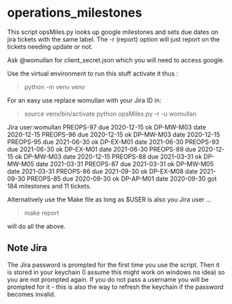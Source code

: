 # operations_milestones

This script opsMiles.py looks up google milestones and sets due dates on jira tickets with the same label.
The -r (report) option will just report on the tickets needing update or not. 

Ask @womullan for client_secret.json which you will need to access google. 

Use the virtual environment to run this stuff activate it thus :

>  	python -m venv venv 

For an easy use replace womullan with your Jira ID in:

> source venv/bin/activate 
> python opsMiles.py -r -u womullan 

Jira user:womullan
PREOPS-97 due 2020-12-15 ok  DP-MW-M03 date 2020-12-15
PREOPS-96 due 2020-12-15 ok  DP-MW-M03 date 2020-12-15
PREOPS-95 due 2021-06-30 ok  DP-EX-M01 date 2021-06-30
PREOPS-93 due 2021-06-30 ok  DP-EX-M01 date 2021-06-30
PREOPS-89 due 2020-12-15 ok  DP-MW-M03 date 2020-12-15
PREOPS-88 due 2021-03-31 ok  DP-MW-M05 date 2021-03-31
PREOPS-87 due 2021-03-31 ok  DP-MW-M05 date 2021-03-31
PREOPS-86 due 2021-09-30 ok  DP-EX-M08 date 2021-09-30
PREOPS-85 due 2020-09-30 ok  DP-AP-M01 date 2020-09-30
got 184 milestones and 11 tickets.



Alternatively use the Make file as long as $USER is also you Jira user ... 

> make report 

will do all the above.

## Note Jira
The Jira password is prompted for the first time you use the script. Then it is stored in your
keychain (I assume this might work on windows no idea) so you are not prompted again. 
If you do not pass a username you will be prompted for it - this is also the way to refresh the 
keychain if the password becomes invalid. 
